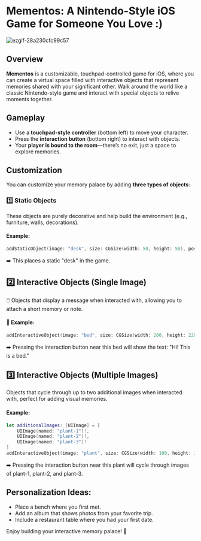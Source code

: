 # Mementos: A Nintendo-Style iOS Game for Someone You Love :)

![ezgif-28a230cfc99c57](https://github.com/user-attachments/assets/5b3adb18-a378-4249-bbb5-46481dfc55a8)

## Overview
**Mementos** is a customizable, touchpad-controlled game for iOS, where you can create a virtual space filled with interactive objects that represent memories shared with your significant other. Walk around the world like a classic Nintendo-style game and interact with special objects to relive moments together.

## Gameplay
- Use a **touchpad-style controller** (bottom left) to move your character.
- Press the **interaction button** (bottom right) to interact with objects.
- Your **player is bound to the room**—there’s no exit, just a space to explore memories.

## Customization
You can customize your memory palace by adding **three types of objects**:

### 1️⃣ **Static Objects**
These objects are purely decorative and help build the environment (e.g., furniture, walls, decorations).

#### Example:
```swift
addStaticObject(image: "desk", size: CGSize(width: 50, height: 50), position: CGPoint(x: -50, y: 200))
```
➡️ This places a static "desk" in the game.

## 2️⃣ Interactive Objects (Single Image)
🖱️ Objects that display a message when interacted with, allowing you to attach a short memory or note.

#### 🔧 Example:
```swift
addInteractiveObject(image: "bed", size: CGSize(width: 200, height: 220), position: CGPoint(x: 150, y: 380), interactionText: "Hi! This is a bed")
```
➡️ Pressing the interaction button near this bed will show the text: "Hi! This is a bed."

## 3️⃣ Interactive Objects (Multiple Images)
Objects that cycle through up to two additional images when interacted with, perfect for adding visual memories.

#### Example:
```swift
let additionalImages: [UIImage] = [
    UIImage(named: "plant-1")!,
    UIImage(named: "plant-2")!,
    UIImage(named: "plant-3")!
]
addInteractiveObject(image: "plant", size: CGSize(width: 100, height: 100), position: CGPoint(x: -150, y: 100), interactionText: "This one has images", additionalImages: additionalImages)
```
➡️ Pressing the interaction button near this plant will cycle through images of plant-1, plant-2, and plant-3.

## Personalization Ideas:
- Place a bench where you first met.
- Add an album that shows photos from your favorite trip.
- Include a restaurant table where you had your first date.

Enjoy building your interactive memory palace! 💖
